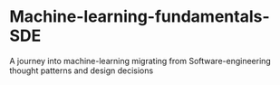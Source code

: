 # Machine-learning-fundamentals-SDE
A journey into machine-learning migrating from Software-engineering thought patterns and design decisions 
